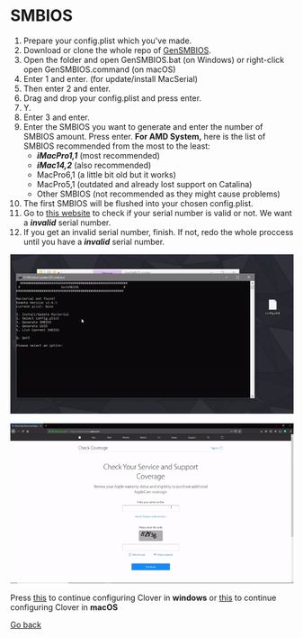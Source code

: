 # SMBIOS

1. Prepare your config.plist which you've made.
2. Download or clone the whole repo of [GenSMBIOS](https://github.com/corpnewt/GenSMBIOS).
3. Open the folder and open GenSMBIOS.bat \(on Windows\) or right-click open GenSMBIOS.command \(on macOS\)
4. Enter 1 and enter. \(for update/install MacSerial\)
5. Then enter 2 and enter.
6. Drag and drop your config.plist and press enter.
7. Y.
8. Enter 3 and enter.
9. Enter the SMBIOS you want to generate and enter the number of SMBIOS amount. Press enter. **For AMD System,** here is the list of SMBIOS recommended from the most to the least: 
    - _**iMacPro1,1**_ \(most recommended\) 
    - _**iMac14,2**_ \(also recommended\)
    - MacPro6,1 \(a little bit old but it works\)
    - MacPro5,1 \(outdated and already lost support on Catalina\)
    - Other SMBIOS \(not recommended as they might cause problems\)
10. The first SMBIOS will be flushed into your chosen config.plist.
11. Go to [this website](https://checkcoverage.apple.com/) to check if your serial number is valid or not. We want a _**invalid**_ serial number.
12. If you get an invalid serial number, finish. If not, redo the whole proccess until you have a _**invalid**_ serial number.

![Steps 1 - 10 \(Generating SMBIOS\)](../../../_images/ezgif-5-2d971096ef3a.gif)

![Steps 11 - 12 \(Checking Serial Number\)](../../../_images/ezgif-5-776e8fe4f7f4.gif)

Press [this](../../usb-clover/) to continue configuring Clover in **windows** or [this](../../usb-clover/#install-and-configuring-clover-in-macos) to continue configuring Clover in **macOS**

<a href="#" onclick="window.history.back()">Go back</a>